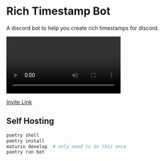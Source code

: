 # Rich Timestamp Bot
A discord bot to help you create rich timestamps for discord.

![](resources/demo.mp4)

[Invite Link](https://discord.com/oauth2/authorize?client_id=1000892742165090384&scope=bot&permissions=0)

## Self Hosting
```sh
poetry shell
poetry install
maturin develop  # only need to do this once
poetry run bot
```
